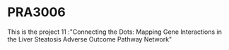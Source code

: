 # PRA3006
This is the project 11 :"Connecting the Dots: Mapping Gene Interactions in the Liver Steatosis Adverse Outcome Pathway Network" 
